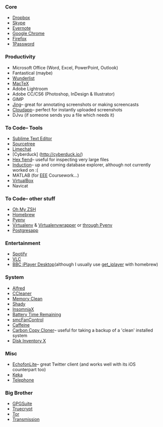 ### Core
* [Dropbox](https://www.dropbox.com/downloading)
* [Skype](http://www.skype.com/en/download-skype/skype-for-computer/)
* [Evernote](http://evernote.com/download/)
* [Google Chrome](https://www.google.com/intl/en_uk/chrome/browser/)
* [Firefox](http://www.mozilla.org/en-US/firefox/new/)
* [1Password](https://agilebits.com/onepassword)

### Productivity
* Microsoft Office (Word, Excel, PowerPoint, Outlook)
* Fantastical (maybe)
* [Wunderlist](https://www.wunderlist.com/en/) 
* [MacTeX](http://www.tug.org/mactex/index.html)
* Adobe Lightroom
* Adobe CC/CS6 (Photoshop, InDesign & Illustrator)
* GIMP
* [Jing](http://www.techsmith.com/download/jing/)– great for annotating screenshots or making screencasts
* [Cloudapp](http://www.getcloudapp.com/)– perfect for instantly uploaded screenshots
* DJvu (if someone sends you a file which needs it)

### To Code– Tools
* [Sublime Text Editor](http://www.sublimetext.com/2)
* [Sourcetree](http://www.sourcetreeapp.com/download/)
* [Limechat](http://limechat.net/mac/)
* [Cyberduck] (http://cyberduck.io/)
* [Hex fiend](http://ridiculousfish.com/hexfiend/)– useful for inspecting very large files
* [Induction](http://inductionapp.com/)– up and coming database explorer, although not currently worked on :(
* MATLAB (for [EEE](http://www3.imperial.ac.uk/electricalengineering) Coursework...)
* [VirtualBox](https://www.virtualbox.org/wiki/Downloads)
* Navicat

### To Code– other stuff
* [Oh My ZSH](https://github.com/robbyrussell/oh-my-zsh)
* [Homebrew](http://brew.sh/)
* [Pyenv](https://github.com/yyuu/pyenv)
* [Virtualenv](http://www.virtualenv.org/en/latest/virtualenv.html#installation) & [Virtualenvwrapper](http://virtualenvwrapper.readthedocs.org/en/latest/install.html) or [through Pyenv](https://github.com/yyuu/pyenv-virtualenvwrapper)
* [Postgresapp](http://postgresapp.com/)

### Entertainment
* [Spotify](https://www.spotify.com/uk/download/mac/)
* [VLC](http://www.videolan.org/vlc/download-macosx.html)
* [BBC iPlayer Desktop](http://www.bbc.co.uk/iplayer/install)(although I usually use [get_iplayer](https://github.com/dinkypumpkin/get_iplayer) with homebrew)

### System
* [Alfred](http://www.alfredapp.com/)
* [CCleaner](https://www.piriform.com/ccleaner/download?mac)
* [Memory Clean](https://itunes.apple.com/gb/app/memory-clean/id451444120)
* [Shady](http://instinctivecode.com/shady/)
* [InsomniaX](https://www.macupdate.com/app/mac/22211/insomniax)
* [Battery Time Remaining](https://github.com/codler/Battery-Time-Remaining)
* [smcFanControl](https://www.macupdate.com/app/mac/23049/smcfancontrol)
* [Caffeine](http://lightheadsw.com/caffeine/)
* [Carbon Copy Cloner](http://www.bombich.com/)– useful for taking a backup of a 'clean' installed system
* [Disk Inventory X](http://www.derlien.com/downloads/index.html)

### Misc
* [EchofonLite](https://itunes.apple.com/gb/app/echofon-lite-for-twitter/id403858460)– great Twitter client (and works well with its iOS counterpart too)
* [Keka](http://www.kekaosx.com/en/)
* [Telephone](https://itunes.apple.com/gb/app/telephone/id406825478)

### Big Brother
* [GPGSuite](https://gpgtools.org/gpgsuite.html)
* [Truecrypt](http://www.truecrypt.org/downloads)
* [Tor](https://www.torproject.org/projects/torbrowser.html.en)
* [Transmission](http://www.transmissionbt.com/download/)